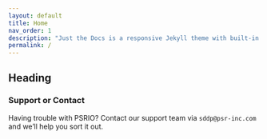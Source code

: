 ```yaml
---
layout: default
title: Home
nav_order: 1
description: "Just the Docs is a responsive Jekyll theme with built-in search that is easily customizable and hosted on GitHub Pages."
permalink: /
---
```


## Heading

### Support or Contact

Having trouble with PSRIO? Contact our support team via `sddp@psr-inc.com` and we’ll help you sort it out.